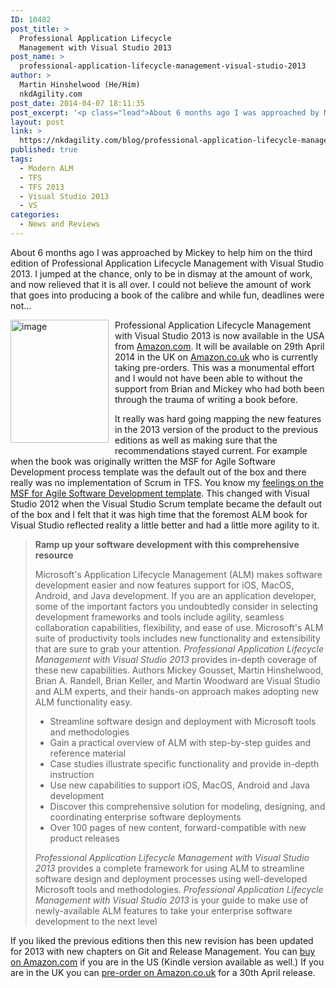 ```yaml
---
ID: 10482
post_title: >
  Professional Application Lifecycle
  Management with Visual Studio 2013
post_name: >
  professional-application-lifecycle-management-visual-studio-2013
author: >
  Martin Hinshelwood (He/Him)
  nkdAgility.com
post_date: 2014-04-07 18:11:35
post_excerpt: '<p class="lead">About 6 months ago I was approached by Mickey to help him on the third edition of Professional Application Lifecycle Management with Visual Studio 2013. I jumped at the chance, only to be in dismay at the amount of work, and now relieved that it is all over.</p>'
layout: post
link: >
  https://nkdagility.com/blog/professional-application-lifecycle-management-visual-studio-2013/
published: true
tags:
  - Modern ALM
  - TFS
  - TFS 2013
  - Visual Studio 2013
  - VS
categories:
  - News and Reviews
---
```

<p class="lead">About 6 months ago I was approached by Mickey to help him on the third edition of Professional Application Lifecycle Management with Visual Studio 2013. I jumped at the chance, only to be in dismay at the amount of work, and now relieved that it is all over. I could not believe the amount of work that goes into producing a book of the calibre and while fun, deadlines were not...&nbsp;</p>
<p><a href="http://nkdalm.net/ProALMwithVS13" target="_blank"><img style="border-width: 0px; margin: 0px 10px 10px 0px; padding-top: 0px; padding-right: 0px; padding-left: 0px; float: left; display: inline; background-image: none;" title="image" alt="image" src="http://nakedalmweb.wpengine.com/wp-content/uploads/2014/04/image8.png" width="157" height="197" align="left" border="0" /></a>Professional Application Lifecycle Management with Visual Studio 2013 is now available in the USA from <a href="http://nkdalm.net/ProALMwithVS13">Amazon.com</a>. It will be available on 29th April 2014 in the UK on <a href="http://nkdalm.net/ProALMwithVS13uk">Amazon.co.uk</a> who is currently taking pre-orders. This was a monumental effort and I would not have been able to without the support from Brian and Mickey who had both been through the trauma of writing a book before.</p>
<p>It really was hard going mapping the new features in the 2013 version of the product to the previous editions as well as making sure that the recommendations stayed current. For example when the book was originally written the MSF for Agile Software Development process template was the default out of the box and there really was no implementation of Scrum in TFS. You know my <a href="http://nakedalmweb.wpengine.com/agile-vs-scrum-process-templates-team-foundation-server/">feelings on the MSF for Agile Software Development template</a>. This changed with Visual Studio 2012 when the Visual Studio Scrum template became the default out of the box and I felt that it was high time that the foremost ALM book for Visual Studio reflected reality a little better and had a little more agility to it.</p>
<blockquote>
<p><b>Ramp up your software development with this comprehensive resource</b></p>
<p>Microsoft's Application Lifecycle Management (ALM) makes software development easier and now features support for iOS, MacOS, Android, and Java development. If you are an application developer, some of the important factors you undoubtedly consider in selecting development frameworks and tools include agility, seamless collaboration capabilities, flexibility, and ease of use. Microsoft's ALM suite of productivity tools includes new functionality and extensibility that are sure to grab your attention. <i>Professional Application Lifecycle Management with Visual Studio 2013</i> provides in-depth coverage of these new capabilities. Authors Mickey Gousset, Martin Hinshelwood, Brian A. Randell, Brian Keller, and Martin Woodward are Visual Studio and ALM experts, and their hands-on approach makes adopting new ALM functionality easy.</p>
<ul>
<li>Streamline software design and deployment with Microsoft tools and methodologies</li>
<li>Gain a practical overview of ALM with step-by-step guides and reference material</li>
<li>Case studies illustrate specific functionality and provide in-depth instruction</li>
<li>Use new capabilities to support iOS, MacOS, Android and Java development</li>
<li>Discover this comprehensive solution for modeling, designing, and coordinating enterprise software deployments</li>
<li>Over 100 pages of new content, forward-compatible with new product releases</li>
</ul>
<p><i>Professional Application Lifecycle Management with Visual Studio 2013</i> provides a complete framework for using ALM to streamline software design and deployment processes using well-developed Microsoft tools and methodologies. <i>Professional Application Lifecycle Management with Visual Studio 2013</i> is your guide to make use of newly-available ALM features to take your enterprise software development to the next level</p>
</blockquote>
<p>If you liked the previous editions then this new revision has been updated for 2013 with new chapters on Git and Release Management. You can <a title="Buy Professional Application Lifecycle Management with Visual Studio 2013 on Amazon.com" href="http://nkdalm.net/ProALMwithVS13" target="_blank">buy on Amazon.com</a> if you are in the US (Kindle version available as well.) If you are in the UK you can <a title="Buy Professional Application Lifecycle Management with Visual Studio 2013 on Amazon.co.uk" href="http://nkdalm.net/ProALMwithVS13uk" target="_blank"> pre-order on Amazon.co.uk</a> for a 30th April release.</p>